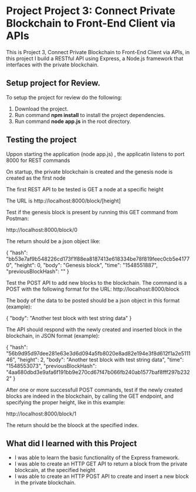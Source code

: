 # Project Project 3: Connect Private Blockchain to Front-End Client via APIs

This is Project 3, Connect Private Blockchain to Front-End Client via APIs, in this project I build a RESTful API using Express, a Node.js framework that interfaces with the private blockchain.

## Setup project for Review.

To setup the project for review do the following:
1. Download the project.
2. Run command __npm install__ to install the project dependencies.
3. Run command __node app.js__ in the root directory.

## Testing the project

Uppon starting the application (node app.js) , the applicatin listens to port 8000 for REST commands

On startup, the private blockchain is created and the genesis node is created as the first node

The first REST API to be tested is GET a node at a specific height

The URL is http://localhost:8000/block/[height]

Test if the genesis block is present by running this GET command from Postman:

http://localhost:8000/block/0

The return should be a json object like:

{
    "hash": "bb53e7af9b548226cd173f1f88ea8187413e618334be78f819feec0cb5e41770",
    "height": 0,
    "body": "Genesis block",
    "time": "1548551887",
    "previousBlockHash": ""
}

Test the POST API to add new blocks to the blockchain.
The command is a POST with the following format for the URL:
http://localhost:8000/block

The body of the data to be posted should be a json object in this format (example):

{
	"body": "Another test block with test string data"
}

The API should respond with the newly created and inserted block in the blockchain, in JSON format (example):

{
    "hash": "56b9d95d97dee281e63e3d6d094a5fb8020e8ad82e194e3f8d612f1a2e511146",
    "height": 2,
    "body": "Another test block with test string data",
    "time": "1548553073",
    "previousBlockHash": "4aa680dbd3e9afa6f191bb9e270cd67f47b066fb240ab1577baf8fff297b2322"
}

After one or more successfull POST commands, test if the newly created blocks are indeed in the blockchain, 
by calling the GET endpoint, and specifying the proper height, like in this example:

http://localhost:8000/block/1

The return should be the bloock at the specified index.

## What did I learned with this Project

* I was able to learn the basic functionality of the Express framework.
* I was able to create an HTTP GET API to return a block from the private blockcain, at the specified height 
* I was able to create an HTTP POST API to create and insert a new block in the private blockchain.
